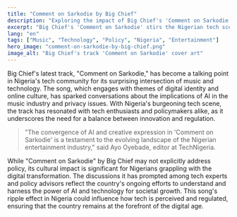 ```yaml
---
title: "Comment on Sarkodie by Big Chief"
description: "Exploring the impact of Big Chief's 'Comment on Sarkodie' on Nigerian tech and policy."
excerpt: "Big Chief's 'Comment on Sarkodie' stirs the Nigerian tech scene."
lang: "en"
tags: ["Music", "Technology", "Policy", "Nigeria", "Entertainment"]
hero_image: "comment-on-sarkodie-by-big-chief.png"
image_alt: "Big Chief's track 'Comment on Sarkodie' cover art"
---
```


Big Chief's latest track, "Comment on Sarkodie," has become a talking point in Nigeria's tech community for its surprising intersection of music and technology. The song, which engages with themes of digital identity and online culture, has sparked conversations about the implications of AI in the music industry and privacy issues. With Nigeria's burgeoning tech scene, the track has resonated with tech enthusiasts and policymakers alike, as it underscores the need for a balance between innovation and regulation.

> "The convergence of AI and creative expression in 'Comment on Sarkodie' is a testament to the evolving landscape of the Nigerian entertainment industry," said Ayo Oyebade, editor at TechNigeria. 

While "Comment on Sarkodie" by Big Chief may not explicitly address policy, its cultural impact is significant for Nigerians grappling with the digital transformation. The discussions it has prompted among tech experts and policy advisors reflect the country's ongoing efforts to understand and harness the power of AI and technology for societal growth. This song's ripple effect in Nigeria could influence how tech is perceived and regulated, ensuring that the country remains at the forefront of the digital age.
